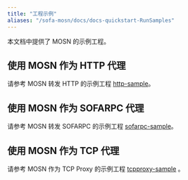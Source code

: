 ```yaml
---
title: "工程示例"
aliases: "/sofa-mosn/docs/docs-quickstart-RunSamples"
---
```


本文档中提供了 MOSN 的示例工程。

## 使用 MOSN 作为 HTTP 代理

请参考 MOSN 转发 HTTP 的示例工程 [http-sample](https://github.com/mosn/mosn/blob/master/examples/cn_readme/http-sample/README.md)。

## 使用 MOSN 作为 SOFARPC 代理

请参考 MOSN 转发 SOFARPC 的示例工程 [sofarpc-sample](https://github.com/mosn/mosn/blob/master/examples/cn_readme/sofarpc-sample/README.md)。

## 使用 MOSN 作为 TCP 代理

请参考 MOSN 作为 TCP Proxy 的示例工程 [tcpproxy-sample](https://github.com/mosn/mosn/blob/master/examples/cn_readme/tcpproxy-sample/README.md) 。
